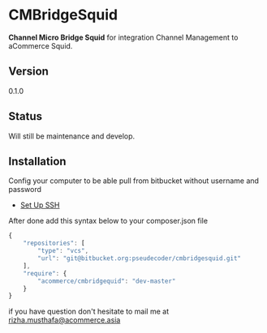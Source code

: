 CMBridgeSquid
=============

**Channel Micro Bridge Squid** for integration Channel Management to aCommerce Squid.

Version
-------
0.1.0

Status
------
Will still be maintenance and develop.

Installation
------------

Config your computer to be able pull from bitbucket without username and password
 - [Set Up SSH][stupgitssh]

After done add this syntax below to your composer.json file

```javascript
{
	"repositories": [
		"type": "vcs",
		"url": "git@bitbucket.org:pseudecoder/cmbridgesquid.git"
	],
	"require": {
        "acommerce/cmbridgequid": "dev-master"
    }
}
```

if you have question don't hesitate to mail me at <rizha.musthafa@acommerce.asia>


[stupgitssh]: <https://confluence.atlassian.com/bitbucket/set-up-ssh-for-git-728138079.html>